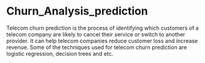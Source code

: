 # Churn_Analysis_prediction
Telecom churn prediction is the process of identifying which customers of a telecom company are likely to cancel their service or switch to another provider. It can help telecom companies reduce customer loss and increase revenue. Some of the techniques used for telecom churn prediction are logistic regression, decision trees and etc.
